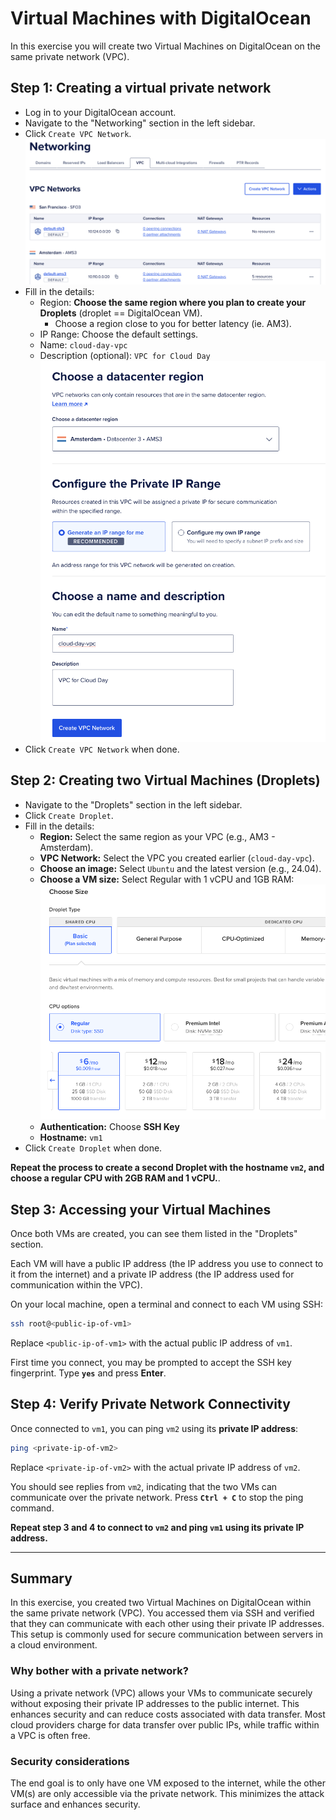 # Virtual Machines with DigitalOcean

In this exercise you will create two Virtual Machines on DigitalOcean on the same private network (VPC).

## Step 1: Creating a virtual private network

- Log in to your DigitalOcean account.
- Navigate to the "Networking" section in the left sidebar.
- Click `Create VPC Network`.
    ![Create VPC Network](assets/vpc-create.png)
- Fill in the details:
    - Region: **Choose the same region where you plan to create your Droplets** (droplet == DigitalOcean VM).
        - Choose a region close to you for better latency (ie. AM3).
    - IP Range: Choose the default settings.
    - Name: `cloud-day-vpc`
    - Description (optional): `VPC for Cloud Day`
    ![VPC Config](assets/vpc-config.png)
- Click `Create VPC Network` when done.

## Step 2: Creating two Virtual Machines (Droplets)

- Navigate to the "Droplets" section in the left sidebar.
- Click `Create Droplet`.
- Fill in the details:
    - **Region:** Select the same region as your VPC (e.g., AM3 - Amsterdam).
    - **VPC Network:** Select the VPC you created earlier (`cloud-day-vpc`).
    - **Choose an image:** Select `Ubuntu` and the latest version (e.g., 24.04).
    - **Choose a VM size:** Select Regular with 1 vCPU and 1GB RAM:
    ![VM Size](assets/vm-size.png)
    - **Authentication:** Choose **SSH Key**
    - **Hostname:** `vm1`
- Click `Create Droplet` when done.

**Repeat the process to create a second Droplet with the hostname `vm2`, and choose a regular CPU with 2GB RAM and 1 vCPU.**.

## Step 3: Accessing your Virtual Machines
Once both VMs are created, you can see them listed in the "Droplets" section. 

Each VM will have a public IP address (the IP address you use to connect to it from the internet) and a private IP address (the IP address used for communication within the VPC).

On your local machine, open a terminal and connect to each VM using SSH:

```bash
ssh root@<public-ip-of-vm1>
```
Replace `<public-ip-of-vm1>` with the actual public IP address of `vm1`.


First time you connect, you may be prompted to accept the SSH key fingerprint. Type **`yes`** and press **Enter**.

## Step 4: Verify Private Network Connectivity
Once connected to `vm1`, you can ping `vm2` using its **private IP address**:

```bash
ping <private-ip-of-vm2>
```
Replace `<private-ip-of-vm2>` with the actual private IP address of `vm2`.

You should see replies from `vm2`, indicating that the two VMs can communicate over the private network. Press **`Ctrl + C`** to stop the ping command.

**Repeat step 3 and 4 to connect to `vm2` and ping `vm1` using its private IP address.**

---

## Summary
In this exercise, you created two Virtual Machines on DigitalOcean within the same private network (VPC). You accessed them via SSH and verified that they can communicate with each other using their private IP addresses. This setup is commonly used for secure communication between servers in a cloud environment.

### Why bother with a private network?
Using a private network (VPC) allows your VMs to communicate securely without exposing their private IP addresses to the public internet. This enhances security and can reduce costs associated with data transfer. Most cloud providers charge for data transfer over public IPs, while traffic within a VPC is often free.

### Security considerations
The end goal is to only have one VM exposed to the internet, while the other VM(s) are only accessible via the private network. This minimizes the attack surface and enhances security.